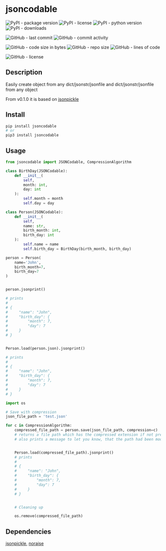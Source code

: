 # jsoncodable

![PyPI - package version](https://img.shields.io/pypi/v/jsoncodable?logo=pypi&style=flat-square)
![PyPI - license](https://img.shields.io/pypi/l/jsoncodable?label=package%20license&style=flat-square)
![PyPI - python version](https://img.shields.io/pypi/pyversions/jsoncodable?logo=pypi&style=flat-square)
![PyPI - downloads](https://img.shields.io/pypi/dm/jsoncodable?logo=pypi&style=flat-square)

![GitHub - last commit](https://img.shields.io/github/last-commit/kkristof200/py_jsoncodable?style=flat-square)
![GitHub - commit activity](https://img.shields.io/github/commit-activity/m/kkristof200/py_jsoncodable?style=flat-square)

![GitHub - code size in bytes](https://img.shields.io/github/languages/code-size/kkristof200/py_jsoncodable?style=flat-square)
![GitHub - repo size](https://img.shields.io/github/repo-size/kkristof200/py_jsoncodable?style=flat-square)
![GitHub - lines of code](https://img.shields.io/tokei/lines/github/kkristof200/py_jsoncodable?style=flat-square)

![GitHub - license](https://img.shields.io/github/license/kkristof200/py_jsoncodable?label=repo%20license&style=flat-square)

## Description

Easily create object from any dict/jsonstr/jsonfile and dict/jsonstr/jsonfile from any object

From v0.1.0 it is based on [jsonpickle](https://github.com/jsonpickle/jsonpickle)

## Install

~~~~bash
pip install jsoncodable
# or
pip3 install jsoncodable
~~~~

## Usage

~~~~python
from jsoncodable import JSONCodable, CompressionAlgorithm

class BirthDay(JSONCodable):
    def __init__(
        self,
        month: int,
        day: int
    ):
        self.month = month
        self.day = day

class Person(JSONCodable):
    def __init__(
        self,
        name: str,
        birth_month: int,
        birth_day: int
    ):
        self.name = name
        self.birth_day = BirthDay(birth_month, birth_day)

person = Person(
    name='John',
    birth_month=7,
    birth_day=7
)


person.jsonprint()

# prints
#
# {
#     "name": "John",
#     "birth_day": {
#         "month": 7,
#         "day": 7
#     }
# }


Person.load(person.json).jsonprint()

# prints
#
# {
#     "name": "John",
#     "birth_day": {
#         "month": 7,
#         "day": 7
#     }
# }

import os

# Save with compression
json_file_path = 'test.json'

for c in CompressionAlgorithm:
    compressed_file_path = person.save(json_file_path, compression=c)
    # returns a file path which has the compressed extension if not present at the end of your provided path
    # also prints a message to let you know, that the path had been modified


    Person.load(compressed_file_path).jsonprint()
    # prints
    #
    # {
    #     "name": "John",
    #     "birth_day": {
    #         "month": 7,
    #         "day": 7
    #     }
    # }


    # Cleaning up

    os.remove(compressed_file_path)
~~~~

## Dependencies

[jsonpickle](https://pypi.org/project/jsonpickle), [noraise](https://pypi.org/project/noraise)